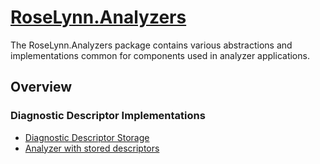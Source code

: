 # [RoseLynn.Analyzers](https://www.nuget.org/packages/RoseLynn.Analyzers/)

The RoseLynn.Analyzers package contains various abstractions and implementations common for components used in analyzer applications.

## Overview

### Diagnostic Descriptor Implementations
- [Diagnostic Descriptor Storage](descriptorStorage.md)
- [Analyzer with stored descriptors](storedDescriptorAnalyzer.md)
